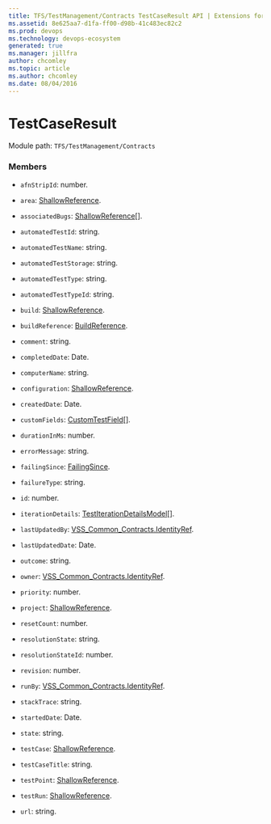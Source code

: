 ```yaml
---
title: TFS/TestManagement/Contracts TestCaseResult API | Extensions for Azure DevOps Services
ms.assetid: 8e625aa7-d1fa-ff00-d98b-41c483ec82c2
ms.prod: devops
ms.technology: devops-ecosystem
generated: true
ms.manager: jillfra
author: chcomley
ms.topic: article
ms.author: chcomley
ms.date: 08/04/2016
---
```


# TestCaseResult

Module path: `TFS/TestManagement/Contracts`


### Members

* `afnStripId`: number. 

* `area`: [ShallowReference](../../../TFS/TestManagement/Contracts/ShallowReference.md). 

* `associatedBugs`: [ShallowReference](../../../TFS/TestManagement/Contracts/ShallowReference.md)[]. 

* `automatedTestId`: string. 

* `automatedTestName`: string. 

* `automatedTestStorage`: string. 

* `automatedTestType`: string. 

* `automatedTestTypeId`: string. 

* `build`: [ShallowReference](../../../TFS/TestManagement/Contracts/ShallowReference.md). 

* `buildReference`: [BuildReference](../../../TFS/TestManagement/Contracts/BuildReference.md). 

* `comment`: string. 

* `completedDate`: Date. 

* `computerName`: string. 

* `configuration`: [ShallowReference](../../../TFS/TestManagement/Contracts/ShallowReference.md). 

* `createdDate`: Date. 

* `customFields`: [CustomTestField](../../../TFS/TestManagement/Contracts/CustomTestField.md)[]. 

* `durationInMs`: number. 

* `errorMessage`: string. 

* `failingSince`: [FailingSince](../../../TFS/TestManagement/Contracts/FailingSince.md). 

* `failureType`: string. 

* `id`: number. 

* `iterationDetails`: [TestIterationDetailsModel](../../../TFS/TestManagement/Contracts/TestIterationDetailsModel.md)[]. 

* `lastUpdatedBy`: [VSS_Common_Contracts.IdentityRef](../../../VSS/WebApi/Contracts/IdentityRef.md). 

* `lastUpdatedDate`: Date. 

* `outcome`: string. 

* `owner`: [VSS_Common_Contracts.IdentityRef](../../../VSS/WebApi/Contracts/IdentityRef.md). 

* `priority`: number. 

* `project`: [ShallowReference](../../../TFS/TestManagement/Contracts/ShallowReference.md). 

* `resetCount`: number. 

* `resolutionState`: string. 

* `resolutionStateId`: number. 

* `revision`: number. 

* `runBy`: [VSS_Common_Contracts.IdentityRef](../../../VSS/WebApi/Contracts/IdentityRef.md). 

* `stackTrace`: string. 

* `startedDate`: Date. 

* `state`: string. 

* `testCase`: [ShallowReference](../../../TFS/TestManagement/Contracts/ShallowReference.md). 

* `testCaseTitle`: string. 

* `testPoint`: [ShallowReference](../../../TFS/TestManagement/Contracts/ShallowReference.md). 

* `testRun`: [ShallowReference](../../../TFS/TestManagement/Contracts/ShallowReference.md). 

* `url`: string. 

